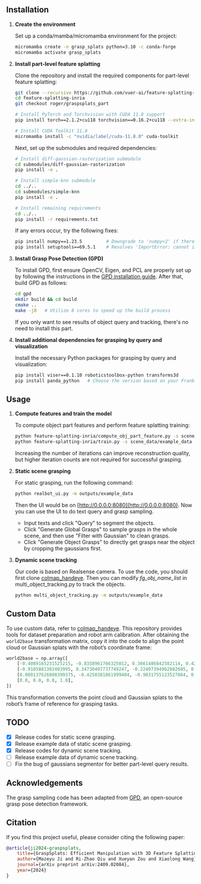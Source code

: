 
## Installation

1. **Create the environment**
   
   Set up a conda/mamba/micromamba environment for the project:
   ```bash
   micromamba create -n grasp_splats python=3.10 -c conda-forge
   micromamba activate grasp_splats
   ```

2. **Install part-level feature splatting**

   Clone the repository and install the required components for part-level feature splatting:
   ```bash
   git clone --recursive https://github.com/vuer-ai/feature-splatting-inria.git
   cd feature-splatting-inria
   git checkout roger/graspsplats_part

   # Install PyTorch and Torchvision with CUDA 11.8 support
   pip install torch==2.1.2+cu118 torchvision==0.16.2+cu118 --extra-index-url https://download.pytorch.org/whl/cu118
   
   # Install CUDA Toolkit 11.8
   micromamba install -c "nvidia/label/cuda-11.8.0" cuda-toolkit
   ```

   Next, set up the submodules and required dependencies:
   ```bash
   # Install diff-gaussian-rasterization submodule
   cd submodules/diff-gaussian-rasterization
   pip install -e .

   # Install simple-knn submodule
   cd ../..
   cd submodules/simple-knn
   pip install -e .

   # Install remaining requirements
   cd ../..
   pip install -r requirements.txt
   ```

   If any errors occur, try the following fixes:
   ```bash
   pip install numpy==1.23.5         # Downgrade to 'numpy<2' if there are compatibility issues
   pip install setuptools==69.5.1    # Resolves 'ImportError: cannot import name 'packaging' from 'pkg_resources''
   ```

3. **Install Grasp Pose Detection (GPD)**

   To install GPD, first ensure OpenCV, Eigen, and PCL are properly set up by following the instructions in the [GPD installation guide](README.md). After that, build GPD as follows:
   ```bash
   cd gpd
   mkdir build && cd build
   cmake ..
   make -j8   # Utilize 8 cores to speed up the build process
   ```
    If you only want to see results of object query and tracking, there's no need to install this part.

4. **Install additional dependencies for grasping by query and visualization**

   Install the necessary Python packages for grasping by query and visualization:
   ```bash
   pip install viser==0.1.10 roboticstoolbox-python transforms3d 
   pip install panda_python   # Choose the version based on your Franka robot setup; any version works for UI-based runs
   ```

## Usage

1. **Compute features and train the model**
   
   To compute object part features and perform feature splatting training:
   ```bash
   python feature-splatting-inria/compute_obj_part_feature.py -s scene_data/example_data
   python feature-splatting-inria/train.py -s scene_data/example_data -m outputs/example_data --iterations 3000 --feature_type "clip_part"
   ```
   Increasing the number of iterations can improve reconstruction quality, but higher iteration counts are not required for successful grasping.

2. **Static scene grasping**

   For static grasping, run the following command:
   ```bash
   python realbot_ui.py -m outputs/example_data
   ```

   Then the UI would be on [http://0.0.0.0:8080](http://0.0.0.0:8080). Now you can use the UI to do text query and grasp sampling.
   - Input texts and click "Query" to segment the objects.
   - Click "Generate Global Grasps" to sample grasps in the whole scene, and then use "Filter with Gaussian" to clean grasps.
   - Click "Generate Object Grasps" to directly get grasps near the object by cropping the gaussians first.

3. **Dynamic scene tracking**
   
   Our code is based on Realsense camera. To use the code, you should first clone [colmap_handeye](https://github.com/jimazeyu/colmap_handeye). Then you can modify *fg_obj_name_list* in multi_object_tracking.py to track the objects.
   ```bash
   python multi_object_tracking.py -m outputs/example_data
   ```   

## Custom Data

To use custom data, refer to [colmap_handeye](https://github.com/jimazeyu/colmap_handeye). This repository provides tools for dataset preparation and robot arm calibration. After obtaining the `world2base` transformation matrix, copy it into the code to align the point cloud or Gaussian splats with the robot’s coordinate frame:
   ```python
   world2base = np.array([
       [-0.4089165231525215, -0.8358961766325012, 0.3661486842582114, 0.42083348316217706],
       [-0.9105881302403995, 0.34730407737749247, -0.22407394962882685, 0.20879287837427596],
       [0.060137626808399375, -0.4250381861999404, -0.9031755123527864, 0.5594013590398528],
       [0.0, 0.0, 0.0, 1.0],
   ])
   ```
   This transformation converts the point cloud and Gaussian splats to the robot’s frame of reference for grasping tasks.

## TODO
- [x] Release codes for static scene grasping.
- [x] Release example data of static scene grasping.
- [x] Release codes for dynamic scene tracking.
- [ ] Release example data of dynamic scene tracking.
- [ ] Fix the bug of gaussians segmentor for better part-level query results.

## Acknowledgements

The grasp sampling code has been adapted from [GPD](https://github.com/atenpas/gpd), an open-source grasp pose detection framework.

## Citation

If you find this project useful, please consider citing the following paper:
```bibtex
@article{ji2024-graspsplats,
    title={GraspSplats: Efficient Manipulation with 3D Feature Splatting}, 
    author={Mazeyu Ji and Ri-Zhao Qiu and Xueyan Zou and Xiaolong Wang},
    journal={arXiv preprint arXiv:2409.02084},
    year={2024}
}
```

